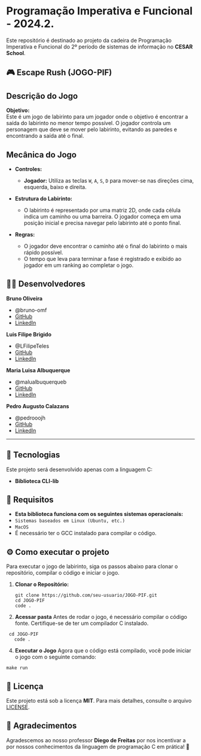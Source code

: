 # Programação Imperativa e Funcional - 2024.2.
Este repositório é destinado ao projeto da cadeira de Programação Imperativa e Funcional do 2º período de sistemas de informação no **CESAR School**.

## 🎮 Escape Rush (JOGO-PIF)
## Descrição do Jogo
**Objetivo:**  
Este é um jogo de labirinto para um jogador onde o objetivo é encontrar a saída do labirinto no menor tempo possível. O jogador controla um personagem que deve se mover pelo labirinto, evitando as paredes e encontrando a saída até o final.
## Mecânica do Jogo

- **Controles:**
  - **Jogador:** Utiliza as teclas `W`, `A`, `S`, `D` para mover-se nas direções cima, esquerda, baixo e direita.

- **Estrutura do Labirinto:**  
  - O labirinto é representado por uma matriz 2D, onde cada célula indica um caminho ou uma barreira. O jogador começa em uma posição inicial e precisa navegar pelo labirinto até o ponto final.

- **Regras:**  
  - O jogador deve encontrar o caminho até o final do labirinto o mais rápido possível.
  - O tempo que leva para terminar a fase é registrado e exibido ao jogador em um ranking ao completar o jogo.

## 👨‍💻 Desenvolvedores  

**Bruno Oliveira**

- @bruno-omf
- [GitHub](https://github.com/Bruno-omf)  
- [LinkedIn](https://www.linkedin.com/in/bruno-oliveira-me/overlay/about-this-profile/?lipi=urn%3Ali%3Apage%3Ad_flagship3_profile_view_base%3B3vOv%2FgQhSWadj7F3Eboumw%3D%3D)  

**Luis Filipe Brigido** 

- @LFilipeTeles
- [GitHub](https://github.com/LFilipeTeles)  
- [LinkedIn](https://www.linkedin.com/in/luis-filipe-brigido-teles-5409b325b?miniProfileUrn=urn%3Ali%3Afs_miniProfile%3AACoAAEAKrkABVZVsO0Yxa2csjS8ssKB3yGT9Jss&lipi=urn%3Ali%3Apage%3Ad_flagship3_search_srp_all%3BP01rO8WmRYi%2FEi3BJmNu7Q%3D%3D)  

**Maria Luisa Albuquerque**

- @malualbuquerqueb
- [GitHub](https://github.com/malualbuquerqueb)  
- [LinkedIn](https://www.linkedin.com/in/malu-albuquerque-a80a492b3/?lipi=urn%3Ali%3Apage%3Ad_flagship3_feed%3B8wJqKBh2RvGBud23C2cZhw%3D%3D) 

**Pedro Augusto Calazans**

- @pedrooojh
- [GitHub](https://github.com/pedroooojh)  
- [LinkedIn](https://www.linkedin.com/in/pedro-augusto-calazans-9161322b7?miniProfileUrn=urn%3Ali%3Afs_miniProfile%3AACoAAEwEAaIB7SqIwt8ff3d_KE4yeenOppReUWI&lipi=urn%3Ali%3Apage%3Ad_flagship3_search_srp_all%3Br7yRbZ3dTOW7B%2FwDI9PJuQ%3D%3D)  

---

## 🚀 Tecnologias  

Este projeto será desenvolvido apenas com a linguagem C:  

- **Biblioteca CLI-lib**
## 📌 Requisitos
- **Esta biblioteca funciona com os seguintes sistemas operacionais:**
- `Sistemas baseados em Linux (Ubuntu, etc.)`
- `MacOS`
- É necessário ter o GCC instalado para compilar o código.

## ⚙️ Como executar o projeto  
Para executar o jogo de labirinto, siga os passos abaixo para clonar o repositório, compilar o código e iniciar o jogo.
1. **Clonar o Repositório:**
   ```
   git clone https://github.com/seu-usuario/JOGO-PIF.git
   cd JOGO-PIF
   code .
   ```

2. **Acessar pasta**
Antes de rodar o jogo, é necessário compilar o código fonte. Certifique-se de ter um compilador C instalado.
```
 cd JOGO-PIF
   code .
```


4. **Executar o Jogo**
Agora que o código está compilado, você pode iniciar o jogo com o seguinte comando:
```
make run
```
## 📄 Licença  

Este projeto está sob a licença **MIT**. Para mais detalhes, consulte o arquivo [LICENSE](LICENSE).


## 📢 Agradecimentos  
Agradescemos ao nosso professor **Diego de Freitas** por nos incentivar a por nossos conhecimentos da linguagem de programação C em prática! 🚀
